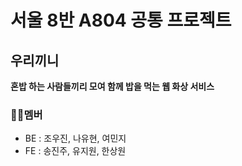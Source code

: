 # 서울 8반 A804 공통 프로젝트

## 우리끼니
**혼밥 하는 사람들끼리 모여 함께 밥을 먹는 웹 화상 서비스**
<br/>

### 👋🏼멤버
- BE : 조우진, 나유현, 여민지
- FE : 송진주, 유지원, 한상원

